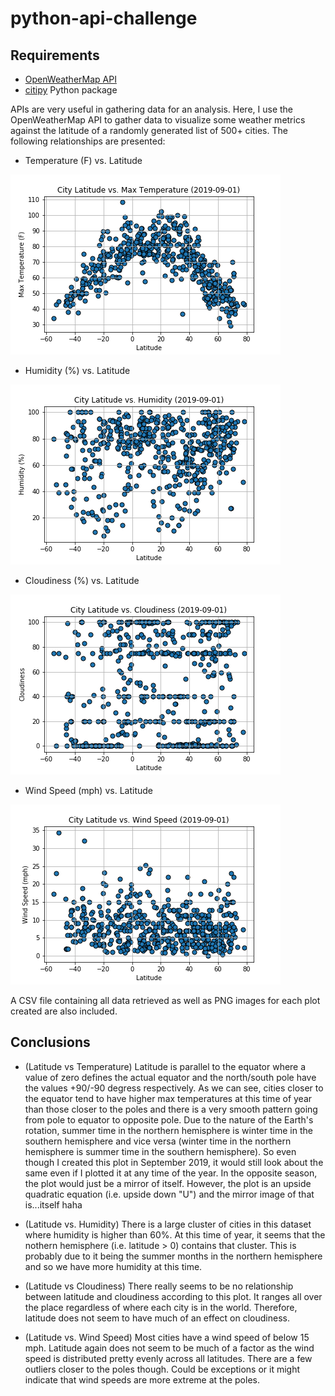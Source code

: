 # python-api-challenge

## Requirements
* [OpenWeatherMap API](https://openweathermap.org/api)
* [citipy](https://github.com/wingchen/citipy) Python package

APIs are very useful in gathering data for an analysis. Here, I use the OpenWeatherMap API to gather data to visualize some weather metrics against the latitude of a randomly generated list of 500+ cities. The following relationships are presented:

* Temperature (F) vs. Latitude

![tempvslat](WeatherPy/images/latitude_vs_temp.png)

* Humidity (%) vs. Latitude

![humidityvslat](WeatherPy/images/latitude_vs_humidity.png)

* Cloudiness (%) vs. Latitude

![cloudinessvslat](WeatherPy/images/latitude_vs_cloudiness.png)

* Wind Speed (mph) vs. Latitude

![windspeedvslat](WeatherPy/images/latitude_vs_wind_speed.png)

A CSV file containing all data retrieved as well as PNG images for each plot created are also included.

## Conclusions

* (Latitude vs Temperature) Latitude is parallel to the equator where a value of zero defines the actual equator and the north/south pole have the values +90/-90 degress respectively. As we can see, cities closer to the equator tend to have higher max temperatures at this time of year than those closer to the poles and there is a very smooth pattern going from pole to equator to opposite pole.
Due to the nature of the Earth's rotation, summer time in the northern hemisphere is winter time in the southern hemisphere and vice versa (winter time in the northern hemisphere is summer time in the southern hemisphere). So even though I created this plot in September 2019, it would still look about the same even if I plotted it at any time of the year. In the opposite season, the plot would just be a mirror of itself. However, the plot is an upside quadratic equation (i.e. upside down "U") and the mirror image of that is...itself haha

* (Latitude vs. Humidity) There is a large cluster of cities in this dataset where humidity is higher than 60%. At this time of year, it seems that the nothern hemisphere (i.e. latitude > 0) contains that cluster. This is probably due to it being the summer months in the northern hemisphere and so we have more humidity at this time.

* (Latitude vs Cloudiness) There really seems to be no relationship between latitude and cloudiness according to this plot. It ranges all over the place regardless of where each city is in the world. Therefore, latitude does not seem to have much of an effect on cloudiness.

* (Latitude vs. Wind Speed) Most cities have a wind speed of below 15 mph. Latitude again does not seem to be much of a factor as the wind speed is distributed pretty evenly across all latitudes. There are a few outliers closer to the poles though. Could be exceptions or it might indicate that wind speeds are more extreme at the poles.